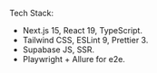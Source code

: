 Tech Stack:

- Next.js 15, React 19, TypeScript.
- Tailwind CSS, ESLint 9, Prettier 3.
- Supabase JS, SSR.
- Playwright + Allure for e2e.
